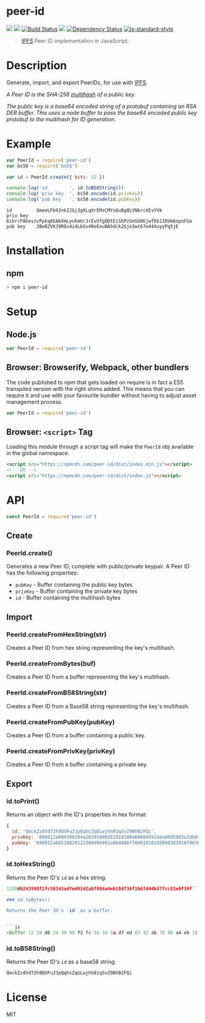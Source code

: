 # peer-id

[![](https://img.shields.io/badge/made%20by-Protocol%20Labs-blue.svg?style=flat-square)](http://ipn.io)
[![](https://img.shields.io/badge/freenode-%23ipfs-blue.svg?style=flat-square)](http://webchat.freenode.net/?channels=%23ipfs)
[![Build Status](https://travis-ci.org/diasdavid/js-peer-id.svg?style=flat-square)](https://travis-ci.org/diasdavid/js-peer-id)
![](https://img.shields.io/badge/coverage-100%25-brightgreen.svg?style=flat-square)
[![Dependency Status](https://david-dm.org/diasdavid/js-peer-id.svg?style=flat-square)](https://david-dm.org/diasdavid/js-peer-id)
[![js-standard-style](https://img.shields.io/badge/code%20style-standard-brightgreen.svg?style=flat-square)](https://github.com/feross/standard)

> [IPFS](https://github.com/ipfs/ipfs) Peer ID implementation in JavaScript.

# Description

Generate, import, and export PeerIDs, for use with [IPFS](https://github.com/ipfs/ipfs).

*A Peer ID is the SHA-256 [multihash](https://github.com/jbenet/multihash) of a
public key.*

*The public key is a base64 encoded string of a protobuf containing an RSA DER
buffer. This uses a node buffer to pass the base64 encoded public key protobuf
to the multihash for ID generation.*

# Example

```js
var PeerId = require('peer-id')
var bs58 = require('bs58')

var id = PeerId.create({ bits: 32 })

console.log('id        ', id.toB58String())
console.log('priv key  ', bs58.encode(id.privKey))
console.log('pub key   ', bs58.encode(id.pubKey))
```

```
id         QmeeLFb92nkZJGj3gXLqXrEMzCMYs6uBgQLVNbrcXEvYXk
priv key   6ibrcPAbevzvPpkq6EA6XmLyuhmUrJrEvUfgQDtEiSEPzGnGU8Ejwf6b11DVm6opnFGo
pub key    2BeBZVKJ9RQs4i4LbGv4ReEeuBA5dck2Gje3wt67e44XuyyPq5jE
```

# Installation

## npm

```sh
> npm i peer-id
```

# Setup

## Node.js

```JavaScript
var PeerId = require('peer-id')
```

## Browser: Browserify, Webpack, other bundlers

The code published to npm that gets loaded on require is in fact a ES5
transpiled version with the right shims added. This means that you can require
it and use with your favourite bundler without having to adjust asset management
process.

```JavaScript
var PeerId = require('peer-id')
```

## Browser: `<script>` Tag

Loading this module through a script tag will make the `PeerId` obj available in
the global namespace.

```html
<script src="https://npmcdn.com/peer-id/dist/index.min.js"></script>
<!-- OR -->
<script src="https://npmcdn.com/peer-id/dist/index.js"></script>
```

# API

```js
const PeerId = require('peer-id')
```

## Create

### PeerId.create()

Generates a new Peer ID, complete with public/private keypair. A Peer ID has the
following properties:

- `pubKey` - Buffer containing the public key bytes
- `privKey` - Buffer containing the private key bytes
- `id` - Buffer containing the multihash bytes

## Import

### PeerId.createFromHexString(str)

Creates a Peer ID from hex string representing the key's multihash.

### PeerId.createFromBytes(buf)

Creates a Peer ID from a buffer representing the key's multihash.

### PeerId.createFromB58String(str)
Creates a Peer ID from a Base58 string representing the key's multihash.

### PeerId.createFromPubKey(pubKey)

Creates a Peer ID from a buffer containing a public key.

### PeerId.createFromPrivKey(privKey)

Creates a Peer ID from a buffer containing a private key.

## Export

### id.toPrint()

Returns an object with the ID's properties in hex format:
```js
{
  id: 'QmckZzdVd72h9QUFuJJpQqhsZqGLwjhh81qSvZ9BhB2FQi',
  privKey: '080012a609308204a20201000282010100a608889914da08959d3a3db0734cee812c96...',
  pubKey: '080012a60230820122300d06092a864886f70d01010105000382010f003082010a0282010...'
}
```

### id.toHexString()

Returns the Peer ID's `id` as a hex string.

```js
1220d6243998f2fc56343ad7ed0342ab7886a4eb18d736f1b67d44b37fcc81e0f39f```

### id.toBytes()

Returns the Peer ID's `id` as a buffer.


```js
<Buffer 12 20 d6 24 39 98 f2 fc 56 34 3a d7 ed 03 42 ab 78 86 a4 eb 18 d7 36 f1 b6 7d 44 b3 7f cc 81 e0 f3 9f>
```

### id.toB58String()

Returns the Peer ID's `id` as a base58 string.

```js
QmckZzdVd72h9QUFuJJpQqhsZqGLwjhh81qSvZ9BhB2FQi
```

# License

MIT
